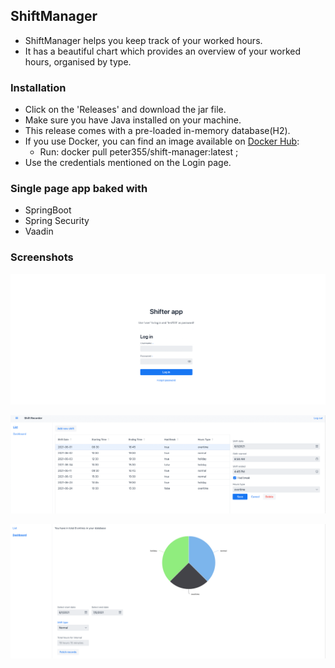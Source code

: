 ## ShiftManager
- ShiftManager helps you keep track of your worked hours.
- It has a beautiful chart which provides an overview of your worked hours, organised by type.

### Installation

- Click on the 'Releases' and download the jar file. 
- Make sure you have Java installed on your machine.
- This release comes with a pre-loaded in-memory database(H2).
- If you use Docker, you can find an image available on [Docker Hub](https://hub.docker.com/repository/docker/peter355/shift-manager): 
  - Run: docker pull peter355/shift-manager:latest ;
- Use the credentials mentioned on the Login page.


### Single page app baked with
- SpringBoot
- Spring Security
- Vaadin


### Screenshots

![img_3.png](screenshots/img_3.png)

![img_1.png](screenshots/img_1.png)

![img_2.png](screenshots/img_2.png)

